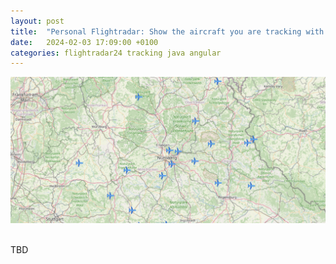 ```yaml
---
layout: post
title:  "Personal Flightradar: Show the aircraft you are tracking with Fr24"
date:   2024-02-03 17:09:00 +0100
categories: flightradar24 tracking java angular
---
```


<div
    style="
        max-height: 300px;
        max-width: 100%;
        overflow: hidden;
    "
>
<img img src="/resources/post_flightradar/flightradar.png" alt="Flightradar pic">
</div>
<br>

TBD

